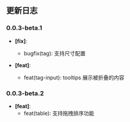 ## 更新日志

### 0.0.3-beta.1

* **[fix]**:
    - bugfix(tag): 支持尺寸配置

* **[feat]**:
    - feat(tag-input): tooltips 展示被折叠的内容

### 0.0.3-beta.2

* **[feat]**:
    - feat(table): 支持拖拽排序功能
